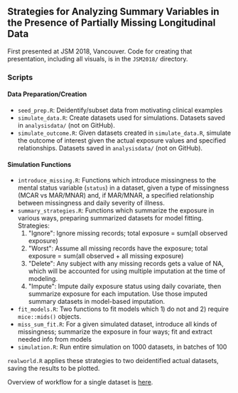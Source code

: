 ## Strategies for Analyzing Summary Variables in the Presence of Partially Missing Longitudinal Data

First presented at JSM 2018, Vancouver. Code for creating that presentation, including all visuals, is in the `JSM2018/` directory.

### Scripts

#### Data Preparation/Creation

- `seed_prep.R`: Deidentify/subset data from motivating clinical examples
- `simulate_data.R`: Create datasets used for simulations. Datasets saved in
`analysisdata/` (not on GitHub).
- `simulate_outcome.R`: Given datasets created in `simulate_data.R`, simulate
the outcome of interest given the actual exposure values and specified
relationships. Datasets saved in `analysisdata/` (not on GitHub).

#### Simulation Functions

- `introduce_missing.R`: Functions which introduce missingness to the mental
status variable (`status`) in a dataset, given a type of missingness (MCAR vs
MAR/MNAR) and, if MAR/MNAR, a specified relationship between missingness and
daily severity of illness.
- `summary_strategies.R`: Functions which summarize the exposure in various ways,
preparing summarized datasets for model fitting. Strategies:
    1. "Ignore": Ignore missing records; total exposure = sum(all observed exposure)
    1. "Worst": Assume all missing records have the exposure; total exposure = sum(all observed + all missing exposure)
    1. "Delete": Any subject with any missing records gets a value of NA, which will be accounted for using multiple imputation at the time of modeling.
    1. "Impute": Impute daily exposure status using daily covariate, then summarize exposure for each imputation. Use those imputed summary datasets in model-based imputation.
- `fit_models.R`: Two functions to fit models which 1) do not and 2) require `mice::mids()` objects.
- `miss_sum_fit.R`: For a given simulated dataset, introduce all kinds of missingness; summarize the exposure in four ways; fit and extract needed info from models
- `simulation.R`: Run entire simulation on 1000 datasets, in batches of 100

`realworld.R` applies these strategies to two deidentified actual datasets, saving the results to be plotted.

Overview of workflow for a single dataset is [here](https://htmlpreview.github.io/?https://github.com/jenniferthompson/MissSumVars/blob/master/workflow.html).